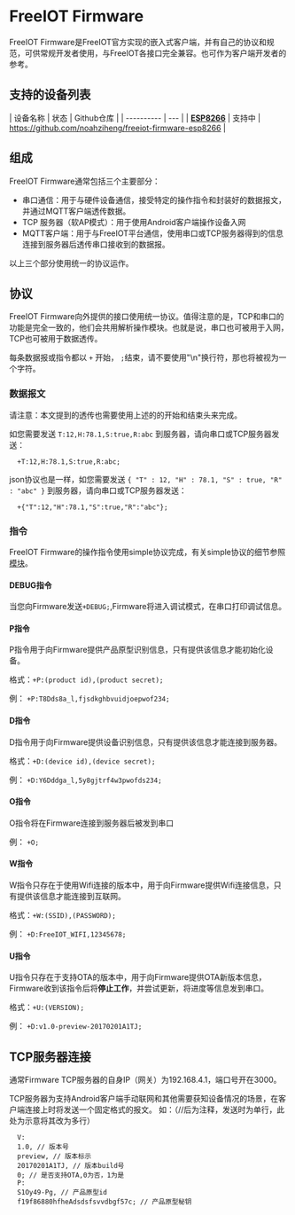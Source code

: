 # FreeIOT Firmware
FreeIOT Firmware是FreeIOT官方实现的嵌入式客户端，并有自己的协议和规范，可供常规开发者使用，与FreeIOT各接口完全兼容。也可作为客户端开发者的参考。

## 支持的设备列表

| 设备名称 | 状态 | Github仓库 |
| ---------- | --- |
|  [**ESP8266**](esp8266.md) | 支持中 | https://github.com/noahziheng/freeiot-firmware-esp8266 |

## 组成
FreeIOT Firmware通常包括三个主要部分：
  - 串口通信：用于与硬件设备通信，接受特定的操作指令和封装好的数据报文，并通过MQTT客户端透传数据。
  - TCP 服务器（软AP模式）：用于使用Android客户端操作设备入网
  - MQTT客户端：用于与FreeIOT平台通信，使用串口或TCP服务器得到的信息连接到服务器后透传串口接收到的数据报。

以上三个部分使用统一的协议运作。
## 协议
FreeIOT Firmware向外提供的接口使用统一协议。值得注意的是，TCP和串口的功能是完全一致的，他们会共用解析操作模块。也就是说，串口也可被用于入网，TCP也可被用于数据透传。

每条数据报或指令都以 ```+``` 开始， ```;```结束，请不要使用"\\n"换行符，那也将被视为一个字符。

### 数据报文
请注意：本文提到的透传也需要使用上述的的开始和结束头来完成。

如您需要发送 ```T:12,H:78.1,S:true,R:abc``` 到服务器，请向串口或TCP服务器发送：

```
  +T:12,H:78.1,S:true,R:abc;
```

json协议也是一样，如您需要发送 ```{ "T" : 12, "H" : 78.1, "S" : true, "R" : "abc" }``` 到服务器，请向串口或TCP服务器发送：

```
  +{"T":12,"H":78.1,"S":true,"R":"abc"};
```

### 指令
FreeIOT Firmware的操作指令使用simple协议完成，有关simple协议的细节参照[模块](../design/mod.md)。

#### DEBUG指令
当您向Firmware发送```+DEBUG;```,Firmware将进入调试模式，在串口打印调试信息。

#### P指令
P指令用于向Firmware提供产品原型识别信息，只有提供该信息才能初始化设备。

格式：```+P:(product id),(product secret);```

例： ```+P:T8Dds8a_l,fjsdkghbvuidjoepwof234;```

#### D指令
D指令用于向Firmware提供设备识别信息，只有提供该信息才能连接到服务器。

格式：```+D:(device id),(device secret);```

例： ```+D:Y6Dddga_l,5y8gjtrf4w3pwofds234;```

#### O指令
O指令将在Firmware连接到服务器后被发到串口

例： ```+O;```

#### W指令
W指令只存在于使用Wifi连接的版本中，用于向Firmware提供Wifi连接信息，只有提供该信息才能连接到互联网。

格式：```+W:(SSID),(PASSWORD);```

例： ```+D:FreeIOT_WIFI,12345678;```

#### U指令
U指令只存在于支持OTA的版本中，用于向Firmware提供OTA新版本信息，Firmware收到该指令后将**停止工作**，并尝试更新，将进度等信息发到串口。

格式：```+U:(VERSION);```

例： ```+D:v1.0-preview-20170201A1TJ;```

## TCP服务器连接
通常Firmware TCP服务器的自身IP（网关）为192.168.4.1，端口号开在3000。

TCP服务器为支持Android客户端手动联网和其他需要获知设备情况的场景，在客户端连接上时将发送一个固定格式的报文。
如：（//后为注释，发送时为单行，此处为示意将其改为多行）

```
  V:
  1.0, // 版本号
  preview, // 版本标示
  20170201A1TJ, // 版本build号
  0; // 是否支持OTA,0为否，1为是
  P:
  S1Oy49-Pg, // 产品原型id
  f19f86880hfheAdsdsfsvvdbgf57c; // 产品原型秘钥
```

